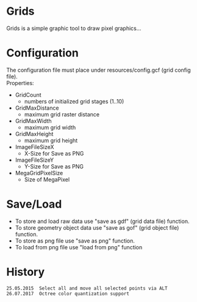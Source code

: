 Grids
=====

Grids is a simple graphic tool to draw pixel graphics...


Configuration
=============

The configuration file must place under resources/config.gcf (grid config file).
<br>Properties:
   -    GridCount
        -   numbers of initialized grid stages (1..10)
   -    GridMaxDistance
        -   maximum grid raster distance
   -    GridMaxWidth
        -   maximum grid width
   -    GridMaxHeight
        -   maximum grid height
   -    ImageFileSizeX
        -   X-Size for Save as PNG
   -    ImageFileSizeY
        -   Y-Size for Save as PNG
   -    MegaGridPixelSize
        -   Size of MegaPixel        

Save/Load
=========

-   To store and load raw data use "save as gdf" (grid data file) function.
-   To store geometry object data use "save as gof" (grid object file) function.
-   To store as png file use "save as png" function.
-   To load from png file use "load from png" function

History
=======

    25.05.2015  Select all and move all selected points via ALT
    26.07.2017  Octree color quantization support  

